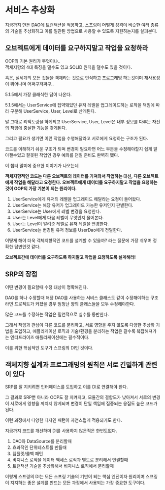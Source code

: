 # 서비스 추상화
지금까지 만든 DAO에 트랜잭션을 적용하고, 스프링이 어떻게 성격이 비슷한 여러 종류의 기술을 추상화하고 이를 일관된 방법으로 사용할 수 있도록 지원하는지를 살펴본다.

## 오브젝트에게 데이터를 요구하지말고 작업을 요청하라
OOP의 기본 원리가 무엇이냐..</br>
객체지향의 4대 특징을 댈수도 있고 SOLID 원칙을 댈수도 있을 것이다.

혹은, 실세계의 모든 것들을 객체라는 것으로 인식하고 프로그래밍 하는것이며 재사용성이 뛰어나며 어쩌구저쩌구..

5.1.5에서 가장 클래식한 답이 나온다.

5.1.5에서는 UserService에 집약돼있던 유저 레벨을 업그레이드하는 로직을 책임에 따라 구분해 UserService, User, Level로 산개된다.

말 그대로 리팩토링을 하게되고 UserService, User, Level은 내부 정보를 다루는 자신의 책임에 충실한 기능을 갖게된다.

그리고 필요가 생기면 이런 작업을 수행해달라고 서로에게 요청하는 구조가 된다.

코드를 이해하기 쉬운 구조가 되며 변경이 필요하면 어느 부분을 수정해야할지 쉽게 알아챌수있고 잘못된 작업인 경우 예외를 던질 준비도 완벽히 됐다.

이 챕터 말미에 중요한 이야기가 나오는데

<strong>객체지향적인 코드는 다른 오브젝트의 데이터를 가져와서 작업하는 대신, 다른 오브젝트에게 작업을 해달라고 요청한다. 오브젝트에게 데이터를 요구하지말고 작업을 요청하는것이 OOP의 가장 기본이 되는 원리이다.</strong>

1. UserService에게 유저의 레벨을 업그레이드 해달라는 요청이 들어왔다.
2. UserService는 해당 유저가 업그레이드 가능한 유저인지 판별한다.
2. UserService는 User에게 레벨 변경을 요청한다.
3. User는 Level에게 다음 레벨이 무엇인지 물어본다.
4. User는 Level이 알려준 레벨로 유저 레벨을 변경한다.
5. UserService는 변경된 유저 정보를 UserDao에게 전달한다.

어떻게 해야 더욱 객체지향적인 코드를 설계할 수 있을까? 라는 질문에 가장 쉬우며 정확한 답변인것 같다.

<strong>오브젝트간에 데이터를 요구하도록 하지말고 작업을 요청하도록 설계해라!</strong>

## SRP의 장점
어떤 변경이 필요할때 수정 대상이 명확해진다.

DAO를 하나 수정할때 해당 DAO를 사용하는 서비스 클래스도 같이 수정해야하는 구조라면 프로젝트가 커졌을 경우 엄청난 양의 클래스들을 모두 수정해야한다.

많은 코드를 수정하는 작업은 필연적으로 실수를 동반한다.

그래서 책임과 관심이 다른 코드를 분리하고, 서로 영향을 주지 않도록 다양한 추상화 기법을 도입하고, 애플리케이션 로직과 기술/환경을 분리하는 작업은 갈수록 복잡해져가는 엔터프라이즈 애플리케이션에는 필수적이다.

이를 위한 핵심적인 도구가 스프링의 DI인 것이다.

## 객체지향 설계과 프로그래밍의 원칙은 서로 긴밀하게 관련이 있다
SRP를 잘 지키려면 인터페이스를 도입하고 이를 DI로 연결해야 한다.

그 결과로 SRP뿐 아니라 OCP도 잘 지켜지고, 모듈간의 결합도가 낮아져서 서로의 변경이 서로에게 영향을 끼치지 않게되며 변경이 단일 책임에 집중되는 응집도 높은 코드가 된다.

이런 과정에서 다양한 디자인 패턴이 자연스럽게 적용되기도 한다.

지금까지 코드를 개선하며 DI를 사용하지 않은적은 한번도없다.

1. DAO와 DataSource를 분리할때
1. 효과적인 단위테스트를 만들때
1. 템플릿/콜백 패턴
1. 비지니스 로직을 데이터 액세스 로직과 별도로 분리해서 연결할때
1. 트랜잭션 기술을 추상화해서 비지니스 로직에서 분리할때

이렇게 스프링의 DI는 모든 스프링 기술의 기반이 되는 핵심 엔진이자 원리이며 스프링이 지지하는 좋은 설계를 만드는 모든 과정에서 사용되는 가장 중요한 도구이다.
